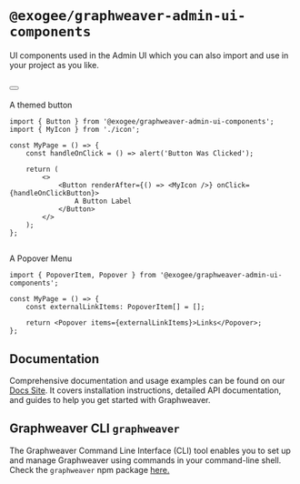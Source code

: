 # `@exogee/graphweaver-admin-ui-components`

UI components used in the Admin UI which you can also import and use in your project as you like.

## <Button />

A themed button

```tsx
import { Button } from '@exogee/graphweaver-admin-ui-components';
import { MyIcon } from './icon';

const MyPage = () => {
	const handleOnClick = () => alert('Button Was Clicked');

	return (
		<>
			<Button renderAfter={() => <MyIcon />} onClick={handleOnClickButton}>
				A Button Label
			</Button>
		</>
	);
};
```

## <Popover />

A Popover Menu

```tsx
import { PopoverItem, Popover } from '@exogee/graphweaver-admin-ui-components';

const MyPage = () => {
	const externalLinkItems: PopoverItem[] = [];

	return <Popover items={externalLinkItems}>Links</Popover>;
};
```

## Documentation

Comprehensive documentation and usage examples can be found on our [Docs Site](https://graphweaver.com/docs). It covers installation instructions, detailed API documentation, and guides to help you get started with Graphweaver.

## Graphweaver CLI `graphweaver`

The Graphweaver Command Line Interface (CLI) tool enables you to set up and manage Graphweaver using commands in your command-line shell. Check the `graphweaver` npm package [here.](https://www.npmjs.com/package/graphweaver)
